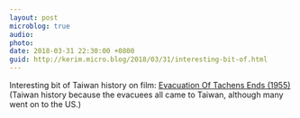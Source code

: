 ```yaml
---
layout: post
microblog: true
audio: 
photo: 
date: 2018-03-31 22:30:00 +0800
guid: http://kerim.micro.blog/2018/03/31/interesting-bit-of.html
---
```

Interesting bit of Taiwan history on film: [Evacuation Of Tachens Ends \(1955\)](https://www.youtube.com/watch?v=qm7-XpLZI-E) (Taiwan history because the evacuees all came to Taiwan, although many went on to the US.)
